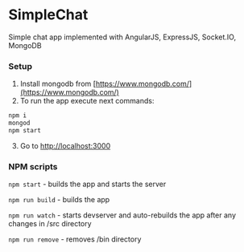 # SimpleChat
Simple chat app implemented with AngularJS, ExpressJS, Socket.IO, MongoDB

### Setup
1. Install mongodb from [https://www.mongodb.com/](https://www.mongodb.com/)
2. To run the app execute next commands:
```sh
npm i
mongod
npm start
```
3. Go to [http://localhost:3000](http://localhost:3000)

### NPM scripts
```npm start``` - builds the app and starts the server

```npm run build``` - builds the app

```npm run watch``` - starts devserver and auto-rebuilds the app after any changes in /src directory

```npm run remove``` - removes /bin directory

